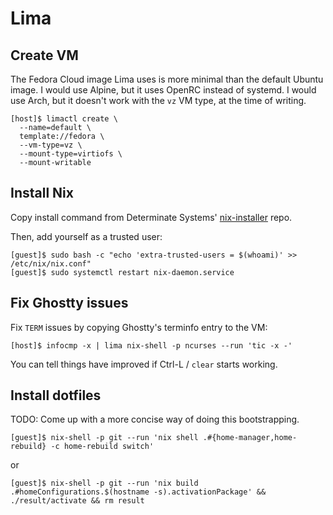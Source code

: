 # Lima

## Create VM

The Fedora Cloud image Lima uses is more minimal than the default Ubuntu image.
I would use Alpine, but it uses OpenRC instead of systemd. I would use Arch, but
it doesn't work with the `vz` VM type, at the time of writing.

```
[host]$ limactl create \
  --name=default \
  template://fedora \
  --vm-type=vz \
  --mount-type=virtiofs \
  --mount-writable
```

## Install Nix

Copy install command from Determinate Systems' [nix-installer] repo.

[nix-installer]: https://github.com/DeterminateSystems/nix-installer#readme

Then, add yourself as a trusted user:

```
[guest]$ sudo bash -c "echo 'extra-trusted-users = $(whoami)' >> /etc/nix/nix.conf"
[guest]$ sudo systemctl restart nix-daemon.service
```

## Fix Ghostty issues

Fix `TERM` issues by copying Ghostty's terminfo entry to the VM:

```
[host]$ infocmp -x | lima nix-shell -p ncurses --run 'tic -x -'
```

You can tell things have improved if Ctrl-L / `clear` starts working.

## Install dotfiles

TODO: Come up with a more concise way of doing this bootstrapping.

```
[guest]$ nix-shell -p git --run 'nix shell .#{home-manager,home-rebuild} -c home-rebuild switch'
```

or

```
[guest]$ nix-shell -p git --run 'nix build .#homeConfigurations.$(hostname -s).activationPackage' && ./result/activate && rm result
```
